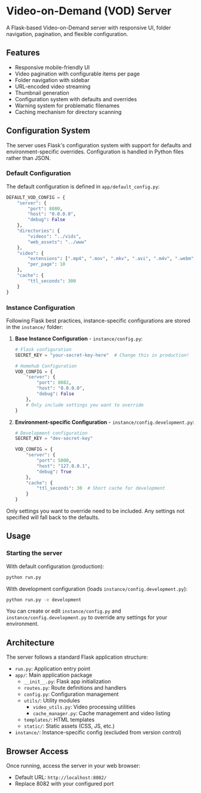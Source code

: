 # Video-on-Demand (VOD) Server

A Flask-based Video-on-Demand server with responsive UI, folder navigation, pagination, and flexible configuration.

## Features

- Responsive mobile-friendly UI
- Video pagination with configurable items per page
- Folder navigation with sidebar
- URL-encoded video streaming
- Thumbnail generation
- Configuration system with defaults and overrides
- Warning system for problematic filenames
- Caching mechanism for directory scanning

## Configuration System

The server uses Flask's configuration system with support for defaults and environment-specific overrides. Configuration is handled in Python files rather than JSON.

### Default Configuration

The default configuration is defined in `app/default_config.py`:

```python
DEFAULT_VOD_CONFIG = {
    "server": {
        "port": 8080,
        "host": "0.0.0.0",
        "debug": False
    },
    "directories": {
        "videos": "../vids",
        "web_assets": "../www"
    },
    "video": {
        "extensions": [".mp4", ".mov", ".mkv", ".avi", ".m4v", ".webm", ".flv", ".wmv"],
        "per_page": 10
    },
    "cache": {
        "ttl_seconds": 300
    }
}
```

### Instance Configuration

Following Flask best practices, instance-specific configurations are stored in the `instance/` folder:

1. **Base Instance Configuration** - `instance/config.py`:

   ```python
   # Flask configuration
   SECRET_KEY = "your-secret-key-here"  # Change this in production!
   
   # Homehub Configuration
   VOD_CONFIG = {
       "server": {
           "port": 8082,
           "host": "0.0.0.0",
           "debug": False
       },
       # Only include settings you want to override
   }
   ```

2. **Environment-specific Configuration** - `instance/config.development.py`:

   ```python
   # Development configuration
   SECRET_KEY = "dev-secret-key"
   
   VOD_CONFIG = {
       "server": {
           "port": 5000,
           "host": "127.0.0.1",
           "debug": True
       },
       "cache": {
           "ttl_seconds": 30  # Short cache for development
       }
   }
   ```

Only settings you want to override need to be included. Any settings not specified will fall back to the defaults.

## Usage

### Starting the server

With default configuration (production):

```bash
python run.py
```

With development configuration (loads `instance/config.development.py`):

```bash
python run.py -e development
```

You can create or edit `instance/config.py` and `instance/config.development.py` to override any settings for your environment.

## Architecture

The server follows a standard Flask application structure:

- `run.py`: Application entry point
- `app/`: Main application package
  - `__init__.py`: Flask app initialization
  - `routes.py`: Route definitions and handlers
  - `config.py`: Configuration management
  - `utils/`: Utility modules
    - `video_utils.py`: Video processing utilities
    - `cache_manager.py`: Cache management and video listing
  - `templates/`: HTML templates
  - `static/`: Static assets (CSS, JS, etc.)
- `instance/`: Instance-specific config (excluded from version control)

## Browser Access

Once running, access the server in your web browser:

- Default URL: `http://localhost:8082/`
- Replace 8082 with your configured port
